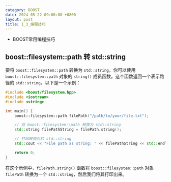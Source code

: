 ```yaml
---
category: BOOST
date: 2024-05-22 09:00:00 +0800
layout: post
title: 1_3_编程技巧
---
```


+ BOOST常用编程技巧

## boost::filesystem::path 转 std::string

要将 `boost::filesystem::path` 转换为 `std::string`，你可以使用 `boost::filesystem::path` 对象的 `string()` 成员函数。这个函数返回一个表示路径的 `std::string`。以下是一个示例：

```cpp
#include <boost/filesystem.hpp>
#include <iostream>
#include <string>

int main() {
    boost::filesystem::path filePath("/path/to/your/file.txt");

    // 将 boost::filesystem::path 转换为 std::string
    std::string filePathString = filePath.string();

    // 打印转换后的 std::string
    std::cout << "File path as string: " << filePathString << std::endl;

    return 0;
}
```

在这个示例中，`filePath.string()` 函数将 `boost::filesystem::path` 对象 `filePath` 转换为一个 `std::string`，然后我们将其打印出来。
